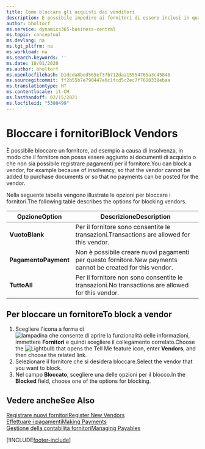```yaml
---
title: Come bloccare gli acquisti dai venditori
description: È possibile impedire ai fornitori di essere inclusi in qualsiasi transazione o semplicemente bloccare loro i nuovi pagamenti.
author: bholtorf
ms.service: dynamics365-business-central
ms.topic: conceptual
ms.devlang: na
ms.tgt_pltfrm: na
ms.workload: na
ms.search.keywords: ''
ms.date: 10/01/2020
ms.author: bholtorf
ms.openlocfilehash: b1dcda8bed565ef37b712daa15554765a3c45846
ms.sourcegitcommit: ff2b55b7e790447e0c1fcd5c2ec7f7610338ebaa
ms.translationtype: HT
ms.contentlocale: it-CH
ms.lasthandoff: 02/15/2021
ms.locfileid: "5380499"
---
```

# <a name="block-vendors"></a><span data-ttu-id="daab7-103">Bloccare i fornitori</span><span class="sxs-lookup"><span data-stu-id="daab7-103">Block Vendors</span></span>
<span data-ttu-id="daab7-104">È possibile bloccare un fornitore, ad esempio a causa di insolvenza, in modo che il fornitore non possa essere aggiunto ai documenti di acquisto o che non sia possibile registrare pagamenti per il fornitore.</span><span class="sxs-lookup"><span data-stu-id="daab7-104">You can block a vendor, for example because of insolvency, so that the vendor cannot be added to purchase documents or so that no payments can be posted for the vendor.</span></span>

<span data-ttu-id="daab7-105">Nella seguente tabella vengono illustrate le opzioni per bloccare i fornitori.</span><span class="sxs-lookup"><span data-stu-id="daab7-105">The following table describes the options for blocking vendors.</span></span>  

|<span data-ttu-id="daab7-106">Opzione</span><span class="sxs-lookup"><span data-stu-id="daab7-106">Option</span></span>|<span data-ttu-id="daab7-107">Descrizione</span><span class="sxs-lookup"><span data-stu-id="daab7-107">Description</span></span>|  
|--------------------|------------|  
|<span data-ttu-id="daab7-108">**Vuoto**</span><span class="sxs-lookup"><span data-stu-id="daab7-108">**Blank**</span></span>|<span data-ttu-id="daab7-109">Per il fornitore sono consentite le transazioni.</span><span class="sxs-lookup"><span data-stu-id="daab7-109">Transactions are allowed for this vendor.</span></span>|
|<span data-ttu-id="daab7-110">**Pagamento**</span><span class="sxs-lookup"><span data-stu-id="daab7-110">**Payment**</span></span>|<span data-ttu-id="daab7-111">Non è possibile creare nuovi pagamenti per questo fornitore.</span><span class="sxs-lookup"><span data-stu-id="daab7-111">New payments cannot be created for this vendor.</span></span>|  
|<span data-ttu-id="daab7-112">**Tutto**</span><span class="sxs-lookup"><span data-stu-id="daab7-112">**All**</span></span>|<span data-ttu-id="daab7-113">Per il fornitore non sono consentite le transazioni.</span><span class="sxs-lookup"><span data-stu-id="daab7-113">No transactions are allowed for this vendor.</span></span>|  

## <a name="to-block-a-vendor"></a><span data-ttu-id="daab7-114">Per bloccare un fornitore</span><span class="sxs-lookup"><span data-stu-id="daab7-114">To block a vendor</span></span>  
1. <span data-ttu-id="daab7-115">Scegliere l'icona a forma di ![lampadina che consente di aprire la funzionalità delle informazioni](media/ui-search/search_small.png "Informazioni sull'operazione che si desidera eseguire"), immettere **Fornitori** e quindi scegliere il collegamento correlato.</span><span class="sxs-lookup"><span data-stu-id="daab7-115">Choose the ![Lightbulb that opens the Tell Me feature](media/ui-search/search_small.png "Tell me what you want to do") icon, enter **Vendors**, and then choose the related link.</span></span>
2. <span data-ttu-id="daab7-116">Selezionare il fornitore che si desidera bloccare.</span><span class="sxs-lookup"><span data-stu-id="daab7-116">Select the vendor that you want to block.</span></span>
3. <span data-ttu-id="daab7-117">Nel campo **Bloccato**, scegliere una delle opzioni per il blocco.</span><span class="sxs-lookup"><span data-stu-id="daab7-117">In the **Blocked** field, choose one of the options for blocking.</span></span>

## <a name="see-also"></a><span data-ttu-id="daab7-118">Vedere anche</span><span class="sxs-lookup"><span data-stu-id="daab7-118">See Also</span></span>  
[<span data-ttu-id="daab7-119">Registrare nuovi fornitori</span><span class="sxs-lookup"><span data-stu-id="daab7-119">Register New Vendors</span></span>](purchasing-how-register-new-vendors.md)  
[<span data-ttu-id="daab7-120">Effettuare i pagamenti</span><span class="sxs-lookup"><span data-stu-id="daab7-120">Making Payments</span></span>](payables-make-payments.md)  
[<span data-ttu-id="daab7-121">Gestione della contabilità fornitori</span><span class="sxs-lookup"><span data-stu-id="daab7-121">Managing Payables</span></span>](payables-manage-payables.md)


[!INCLUDE[footer-include](includes/footer-banner.md)]